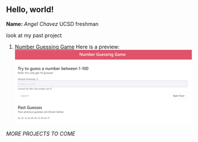 ## Hello, world!
**Name:** *Angel Chavez* UCSD freshman


look at my past project
1. [Number Guessing Game](https://anchavez2026.github.io/Middle-school/)
Here is a preview: ![Image](NumberGuessingGame.png)

*MORE PROJECTS TO COME*
